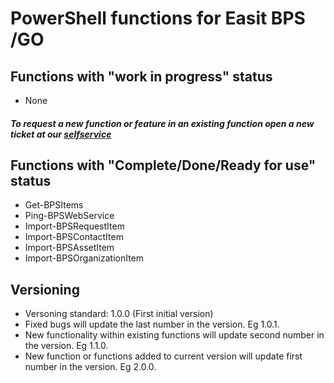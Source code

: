 # PowerShell functions for Easit BPS /GO

## Functions with "work in progress" status

* None

##### To request a new function or feature in an existing function open a new ticket at our [selfservice](https://oden.easit.com/easit/selfservice2/)

## Functions with "Complete/Done/Ready for use" status

* Get-BPSItems
* Ping-BPSWebService
* Import-BPSRequestItem
* Import-BPSContactItem
* Import-BPSAssetItem
* Import-BPSOrganizationItem

## Versioning

* Versoning standard: 1.0.0 (First initial version)
* Fixed bugs will update the last number in the version. Eg 1.0.1.
* New functionality within existing functions will update second number in the version. Eg 1.1.0.
* New function or functions added to current version will update first number in the version. Eg 2.0.0.
